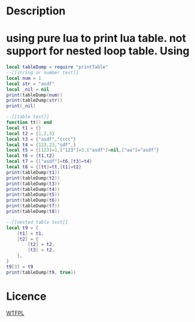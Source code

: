 Description
=====
using pure lua to print lua table. not support for nested loop table.
Using
=====
``` lua
local tableDump = require "printTable"
--[[string or number test]]
local num = 1
local str = "asdf"
local _nil = nil
print(tableDump(num))
print(tableDump(str))
print(_nil)

--[[table test]]
function tt() end
local t1 = {}
local t2 = {1,2,3}
local t3 = {"asdf","cccc"}
local t4 = {123,23,"sdf",}
local t5 = {[123]=1,["123"]=3,["asdf"]=nil,["aa"]="asdf"}
local t6 = {t1,t2}
local t7 = {["asdf"]=t6,[t3]=t4}
local t8 = {[tt]=tt,[t1]=t2}
print(tableDump(t1))
print(tableDump(t2))
print(tableDump(t3))
print(tableDump(t4))
print(tableDump(t5))
print(tableDump(t6))
print(tableDump(t7))
print(tableDump(t8))

--[[nested table test]]
local t9 = {
    [t1] = t1,
    [t2] = {
        [t2] = t2,
        [t3] = t2,
    },
}
t9[3] = t9
print(tableDump(t9, true))
```
Licence
=====

[WTFPL](http://en.wikipedia.org/wiki/WTFPL) 
